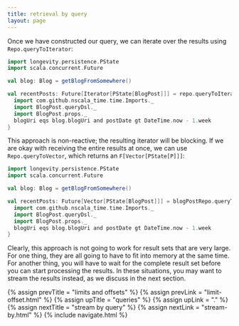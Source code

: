 ```yaml
---
title: retrieval by query
layout: page
---
```


Once we have constructed our query, we can iterate over the results using `Repo.queryToIterator`:

```scala
import longevity.persistence.PState
import scala.concurrent.Future

val blog: Blog = getBlogFromSomewhere()

val recentPosts: Future[Iterator[PState[BlogPost]]] = repo.queryToIterator {
  import com.github.nscala_time.time.Imports._
  import BlogPost.queryDsl._
  import BlogPost.props._
  blogUri eqs blog.blogUri and postDate gt DateTime.now - 1.week
}
```

This approach is non-reactive; the resulting iterator will be blocking. If we are okay with
receiving the entire results at once, we can use `Repo.queryToVector`, which returns an
`F[Vector[PState[P]]]`:

```scala
import longevity.persistence.PState
import scala.concurrent.Future

val blog: Blog = getBlogFromSomewhere()

val recentPosts: Future[Vector[PState[BlogPost]]] = blogPostRepo.queryToVector {
  import com.github.nscala_time.time.Imports._
  import BlogPost.queryDsl._
  import BlogPost.props._
  blogUri eqs blog.blogUri and postDate gt DateTime.now - 1.week
}
```

Clearly, this approach is not going to work for result sets that are
very large. For one thing, they are all going to have to fit into
memory at the same time. For another thing, you will have to wait for
the complete result set before you can start processing the
results. In these situations, you may want to stream the results
instead, as we discuss in the next section.

{% assign prevTitle = "limits and offsets" %}
{% assign prevLink  = "limit-offset.html" %}
{% assign upTitle   = "queries" %}
{% assign upLink    = "." %}
{% assign nextTitle = "stream by query" %}
{% assign nextLink  = "stream-by.html" %}
{% include navigate.html %}
